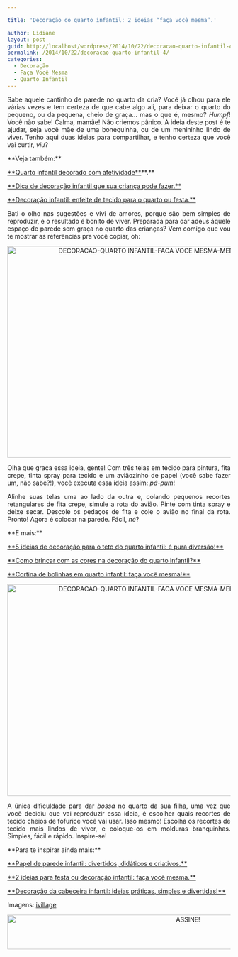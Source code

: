```yaml
---

title: 'Decoração do quarto infantil: 2 ideias “faça você mesma”.'

author: Lidiane
layout: post
guid: http://localhost/wordpress/2014/10/22/decoracao-quarto-infantil-4/
permalink: /2014/10/22/decoracao-quarto-infantil-4/
categories:
  - Decoração
  - Faça Você Mesma
  - Quarto Infantil
---
```

<p align="justify">
  Sabe aquele cantinho de parede no quarto da cria? Você já olhou para ele várias vezes e tem certeza de que cabe algo ali, para deixar o quarto do pequeno, ou da pequena, cheio de graça… mas o que é, mesmo? <em>Humpf</em>! Você não sabe! Calma, mamãe! Não criemos pânico. A ideia deste post é te ajudar, seja você mãe de uma bonequinha, ou de um menininho lindo de viver. Tenho aqui duas ideias para compartilhar, e tenho certeza que você vai curtir,<em> viu</em>?
</p>

<p align="justify">
  **Veja também:**
</p>

<p align="justify">
  <a href="http://www.trololodemulher.com.br/2014/09/19/quarto-infantil-decorado/" target="_blank">**Quarto infantil decorado com afetividade**</a>**.**
</p>

<p align="justify">
  <a href="http://www.trololodemulher.com.br/2013/05/29/decoracao-quarto-infantil-2/" target="_blank">**Dica de decoração infantil que sua criança pode fazer.**</a>
</p>

<p align="justify">
  <a href="http://www.decoracaodacasa.com/decoracao-infantil/" target="_blank">**Decoração infantil: enfeite de tecido para o quarto ou festa.**</a>
</p>

<p align="justify">
  Bati o olho nas sugestões e vivi de amores, porque são bem simples de reproduzir, e o resultado é bonito de viver. Preparada para dar adeus áquele espaço de parede sem graça no quarto das crianças? Vem comigo que vou te mostrar as referências pra você copiar, oh:
</p>

<p align="center">
  <a href="http://www.trololodemulher.com.br/blog/wp-content/uploads/2014/10/DECORACAO-QUARTO-INFANTIL-FACA-VOCE-MESMA-MENINO.jpg"><img class="alignnone size-full wp-image-10512" src="http://www.trololodemulher.com.br/blog/wp-content/uploads/2014/10/DECORACAO-QUARTO-INFANTIL-FACA-VOCE-MESMA-MENINO.jpg" alt="DECORACAO-QUARTO INFANTIL-FACA VOCE MESMA-MENINO" width="636" height="477" /></a>
</p>

<p align="justify">
  Olha que graça essa ideia, gente! Com três telas em tecido para pintura, fita crepe, tinta spray para tecido e um aviãozinho de papel (você sabe fazer um, não sabe?!), você executa essa ideia assim: <em>pá-pum</em>!
</p>

<p align="justify">
  Alinhe suas telas uma ao lado da outra e, colando pequenos recortes retangulares de fita crepe, simule a rota do avião. Pinte com tinta spray e deixe secar. Descole os pedaços de fita e cole o avião no final da rota. Pronto! Agora é colocar na parede. Fácil, <em>né</em>?
</p>

<p align="justify">
  **E mais:**
</p>

<p align="justify">
  <a href="http://www.decoracaodacasa.com/decoracao-teto-quarto-infantil/" target="_blank">**5 ideias de decoração para o teto do quarto infantil: é pura diversão!**</a>
</p>

<p align="justify">
  <a href="http://www.decoracaodacasa.com/decoracao-quarto-infantil-3/" target="_blank">**Como brincar com as cores na decoração do quarto infantil?**</a>
</p>

<p align="justify">
  <a href="http://www.decoracaodacasa.com/cortina-quarto-infantil/" target="_blank">**Cortina de bolinhas em quarto infantil: faça você mesma!**</a>
</p>

<p align="center">
  <a href="http://www.trololodemulher.com.br/blog/wp-content/uploads/2014/10/DECORACAO-QUARTO-INFANTIL-FACA-VOCE-MESMA-MENINA.jpg"><img class="alignnone size-full wp-image-10511" src="http://www.trololodemulher.com.br/blog/wp-content/uploads/2014/10/DECORACAO-QUARTO-INFANTIL-FACA-VOCE-MESMA-MENINA.jpg" alt="DECORACAO-QUARTO INFANTIL-FACA VOCE MESMA-MENINA" width="636" height="477" /></a>
</p>

<p align="justify">
  A única dificuldade para dar <em>bossa</em> no quarto da sua filha, uma vez que você decidiu que vai reproduzir essa ideia, é escolher quais recortes de tecido cheios de fofurice você vai usar. Isso mesmo! Escolha os recortes de tecido mais lindos de viver, e coloque-os em molduras branquinhas. Simples, fácil e rápido. Inspire-se!
</p>

<p align="justify">
  **Para te inspirar ainda mais:**
</p>

<p align="justify">
  <a href="http://www.decoracaodacasa.com/papel-parede-infantil/" target="_blank">**Papel de parede infantil: divertidos, didáticos e criativos.**</a>
</p>

<p align="justify">
  <a href="http://www.decoracaodacasa.com/festa-decoracao-infantil/" target="_blank">**2 ideias para festa ou decoração infantil: faça você mesma.**</a>
</p>

<p align="justify">
  <a href="http://www.decoracaodacasa.com/decoracao-quarto-infantil-2/" target="_blank">**Decoração da cabeceira infantil: ideias práticas, simples e divertidas!**</a>
</p>

<p align="justify">
  Imagens: <a href="http://www.ivillage.com/" target="_blank">ivillage</a>
</p>

<p align="center">
  <a href="http://feedburner.google.com/fb/a/mailverify?uri=blogbichafemea&loc=pt_BR" target="_blank"><img class="alignnone size-full wp-image-10439" src="http://www.trololodemulher.com.br/blog/wp-content/uploads/2014/09/ASSINE.png" alt="ASSINE!" width="800" height="78" /></a>
</p>

<p align="center">
  <p align="justify">